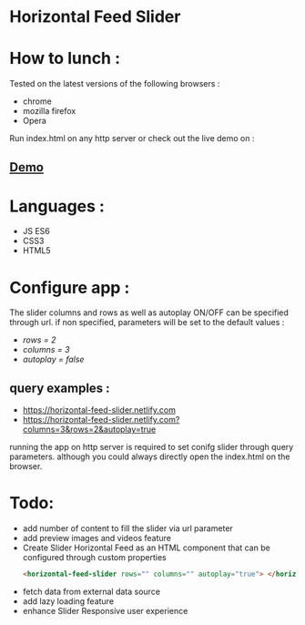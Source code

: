 
# Horizontal Feed Slider


# How to lunch :
Tested on the latest versions of the following browsers : 
+ chrome 
+ mozilla firefox
+ Opera

Run index.html on any http server or check out the live demo on :
## [Demo](https://horizontal-feed-slider.netlify.com)

# Languages :
* JS ES6
* CSS3
* HTML5

# Configure app :

The slider columns and rows as well as autoplay ON/OFF can be specified through url. 
if non specified, parameters will be set to the default values :
+ *rows = 2*
+ *columns = 3*
+ *autoplay = false*
	
## query examples :

* https://horizontal-feed-slider.netlify.com
* https://horizontal-feed-slider.netlify.com?columns=3&rows=2&autoplay=true
		
running the app on http server is required to set conifg slider through query parameters.
although you could always directly open the index.html on the browser.


# Todo:

* add number of content to fill the slider via url parameter
* add preview images and videos feature
* Create Slider Horizontal Feed as an HTML component that can be configured through custom properties
	```html
	<horizontal-feed-slider rows="" columns="" autoplay="true"> </horizontal-feed-slider>
	```
* fetch data from external data source 
* add lazy loading feature
* enhance Slider Responsive user experience
